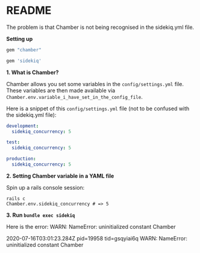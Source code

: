 # README

The problem is that Chamber is not being recognised in the sidekiq.yml file.

**Setting up**

```ruby
gem "chamber"

gem 'sidekiq'
```

**1. What is Chamber?**

Chamber allows you set some variables in the `config/settings.yml` file. These variables are then made available via `Chamber.env.variable_i_have_set_in_the_config_file`.

Here is a snippet of this `config/settings.yml` file (not to be confused with the sidekiq.yml file):

```yml
development:
  sidekiq_concurrency: 5

test:  
  sidekiq_concurrency: 5

production:  
  sidekiq_concurrency: 5
```

**2. Setting Chamber variable in a YAML file**

Spin up a rails console session:

```terminal
rails c
Chamber.env.sidekiq_concurrency # => 5
```

**3. Run `bundle exec sidekiq`**

Here is the error: WARN: NameError: uninitialized constant Chamber

2020-07-16T03:01:23.284Z pid=19958 tid=gsqyiai6q WARN: NameError: uninitialized constant Chamber